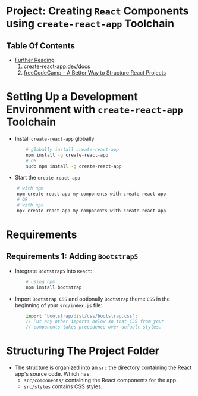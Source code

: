 # Project: Creating `React` Components using `create-react-app` Toolchain

## Table Of Contents
- [Further Reading]()
    1. [create-react-app.dev/docs](https://create-react-app.dev/docs/getting-started)
    2. [freeCodeCamp - A Better Way to Structure React Projects](https://www.freecodecamp.org/news/a-better-way-to-structure-react-projects/?utm_source=hashnode&utm_medium=hashnode+rix&utm_campaign=rix_chatbot_answer)

# Setting Up a Development Environment with `create-react-app` Toolchain
* Install `create-react-app` globally
    ```sh
        # globally install create-react-app
        npm install -g create-react-app
        # OR
        sudo npm install -g create-react-app
    ```
* Start the `create-react-app`
```sh
    # with npm
    npm create-react-app my-components-with-create-react-app
    # OR
    # with npx
    npx create-react-app my-components-with-create-react-app
```

# Requirements
## Requirements 1: Adding `Bootstrap5`
* Integrate `Bootstrap5` into `React`:

    ```sh
        # using npm
        npm install bootstrap
    ```
* Import `Bootstrap CSS` and optionally `Bootstrap` theme `CSS` in the beginning of your `src/index.js` file:

    ```js
        import 'bootstrap/dist/css/bootstrap.css';
        // Put any other imports below so that CSS from your
        // components takes precedence over default styles.
    ```
# Structuring The Project Folder
* The structure is organized into an `src` the directory containing the React app's source code. Which has:
  * `src/components/` containing the React components for the app.
  * `src/styles`  contains CSS styles.
